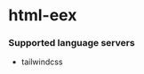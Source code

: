 # html-eex
<!--- THIS DOCUMENT IS AUTOMATICALLY GENERATED, DON'T EDIT IT -->

### Supported language servers

- tailwindcss
